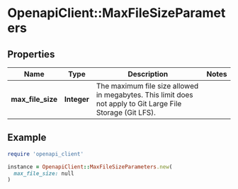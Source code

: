 # OpenapiClient::MaxFileSizeParameters

## Properties

| Name | Type | Description | Notes |
| ---- | ---- | ----------- | ----- |
| **max_file_size** | **Integer** | The maximum file size allowed in megabytes. This limit does not apply to Git Large File Storage (Git LFS). |  |

## Example

```ruby
require 'openapi_client'

instance = OpenapiClient::MaxFileSizeParameters.new(
  max_file_size: null
)
```


